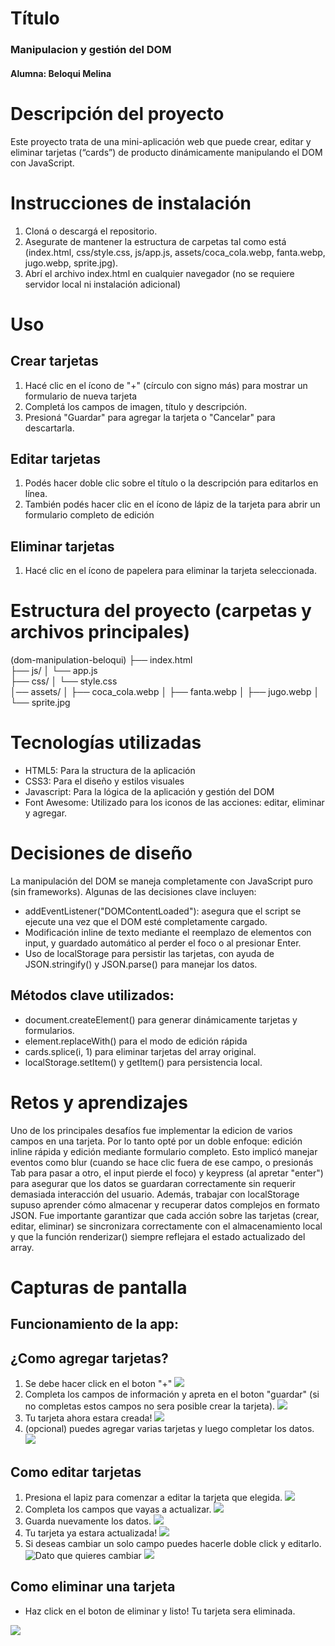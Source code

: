 # Título
### Manipulacion y gestión del DOM
#### Alumna: Beloqui Melina
# Descripción del proyecto
Este proyecto trata de una mini-aplicación web que puede crear, editar y eliminar tarjetas (“cards”) de producto dinámicamente manipulando el DOM con JavaScript.
# Instrucciones de instalación
1) Cloná o descargá el repositorio.
2) Asegurate de mantener la estructura de carpetas tal como está (index.html, css/style.css, js/app.js, assets/coca_cola.webp, fanta.webp, jugo.webp, sprite.jpg).
3) Abrí el archivo index.html en cualquier navegador (no se requiere servidor local ni instalación adicional)
# Uso 
## Crear tarjetas
1) Hacé clic en el ícono de "+" (círculo con signo más) para mostrar un formulario de nueva tarjeta
2) Completá los campos de imagen, título y descripción.
3) Presioná "Guardar" para agregar la tarjeta o "Cancelar" para descartarla.
## Editar tarjetas
1) Podés hacer doble clic sobre el título o la descripción para editarlos en línea.
2) También podés hacer clic en el ícono de lápiz de la tarjeta para abrir un formulario completo de edición
## Eliminar tarjetas
1) Hacé clic en el ícono de papelera para eliminar la tarjeta seleccionada.

# Estructura del proyecto (carpetas y archivos principales)
(dom-manipulation-beloqui)
├── index.html              
├── js/
│   └── app.js              
├── css/
│   └── style.css           
│── assets/
│   ├── coca_cola.webp
│   ├── fanta.webp
│   ├── jugo.webp
│   └── sprite.jpg

# Tecnologías utilizadas
- HTML5: Para la structura de la aplicación
- CSS3: Para el diseño y estilos visuales
- Javascript: Para la lógica de la aplicación y gestión del DOM
- Font Awesome: Utilizado para los iconos de las acciones: editar, eliminar y agregar.
# Decisiones de diseño
La manipulación del DOM se maneja completamente con JavaScript puro (sin frameworks). Algunas de las decisiones clave incluyen:

- addEventListener("DOMContentLoaded"): asegura que el script se ejecute una vez que el DOM esté completamente cargado.
- Modificación inline de texto mediante el reemplazo de elementos con input, y guardado automático al perder el foco o al presionar Enter.
- Uso de localStorage para persistir las tarjetas, con ayuda de JSON.stringify() y JSON.parse() para manejar los datos.
## Métodos clave utilizados:
- document.createElement() para generar dinámicamente tarjetas y formularios.
- element.replaceWith() para el modo de edición rápida
- cards.splice(i, 1) para eliminar tarjetas del array original.
- localStorage.setItem() y getItem() para persistencia local.
# Retos y aprendizajes
Uno de los principales desafíos fue implementar la edicion de varios campos en una tarjeta. Por lo tanto opté por un doble enfoque: edición inline rápida y edición mediante formulario completo. Esto implicó manejar eventos como blur (cuando se hace clic fuera de ese campo, o presionás Tab para pasar a otro, el input pierde el foco) y keypress (al apretar "enter") para asegurar que los datos se guardaran correctamente sin requerir demasiada interacción del usuario.
Además, trabajar con localStorage supuso aprender cómo almacenar y recuperar datos complejos en formato JSON. Fue importante garantizar que cada acción sobre las tarjetas (crear, editar, eliminar) se sincronizara correctamente con el almacenamiento local y que la función renderizar() siempre reflejara el estado actualizado del array.
# Capturas de pantalla 
## Funcionamiento de la app:
## ¿Como agregar tarjetas?
1) Se debe hacer click en el boton "+"
   <img src="assets/capturas_de_pantalla/agregar_tarjeta.png">
2) Completa los campos de información y apreta en el boton "guardar" (si no completas estos campos no sera posible crear la tarjeta).
   <img src="assets/capturas_de_pantalla/agregar_tarjeta2.png">
3) Tu tarjeta ahora estara creada!
   <img src="assets/capturas_de_pantalla/agregar_tarjeta3.png">
4) (opcional) puedes agregar varias tarjetas y luego completar los datos.
   <img src="assets/capturas_de_pantalla/funcionalidad1.png">

## Como editar tarjetas
1) Presiona el lapiz para comenzar a editar la tarjeta que elegida.
   <img src="assets/capturas_de_pantalla/editar_tarjeta1.png">
2) Completa los campos que vayas a actualizar.
   <img src="assets/capturas_de_pantalla/editar_tarjeta.png">
3) Guarda nuevamente los datos.
   <img src="assets/capturas_de_pantalla/editar_tarjeta2.png">
4) Tu tarjeta ya estara actualizada!
    <img src="assets/capturas_de_pantalla/editar_tarjeta3.png">
5) Si deseas cambiar un solo campo puedes hacerle doble click y editarlo.
   <img src="assets/capturas_de_pantalla/editar_tarjeta4.png" alt="Dato que quieres cambiar">
   <img src="assets/capturas_de_pantalla/editar_tarjeta5.png">
## Como eliminar una tarjeta
- Haz click en el boton de eliminar y listo! 
  Tu tarjeta sera eliminada.
<img src="assets/capturas_de_pantalla/borrar_tarjeta.png">